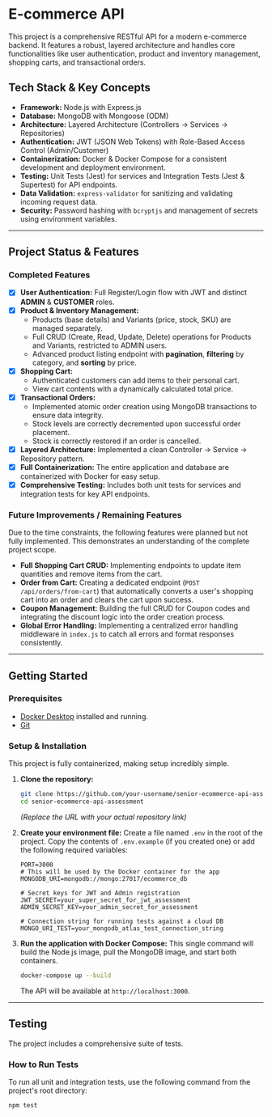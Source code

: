 # E-commerce API

This project is a comprehensive RESTful API for a modern e-commerce backend. It features a robust, layered architecture and handles core functionalities like user authentication, product and inventory management, shopping carts, and transactional orders.

## Tech Stack & Key Concepts

-   **Framework:** Node.js with Express.js
-   **Database:** MongoDB with Mongoose (ODM)
-   **Architecture:** Layered Architecture (Controllers -> Services -> Repositories)
-   **Authentication:** JWT (JSON Web Tokens) with Role-Based Access Control (Admin/Customer)
-   **Containerization:** Docker & Docker Compose for a consistent development and deployment environment.
-   **Testing:** Unit Tests (Jest) for services and Integration Tests (Jest & Supertest) for API endpoints.
-   **Data Validation:** `express-validator` for sanitizing and validating incoming request data.
-   **Security:** Password hashing with `bcryptjs` and management of secrets using environment variables.

---

## Project Status & Features

### Completed Features

-   [x] **User Authentication:** Full Register/Login flow with JWT and distinct **ADMIN** & **CUSTOMER** roles.
-   [x] **Product & Inventory Management:**
    -   Products (base details) and Variants (price, stock, SKU) are managed separately.
    -   Full CRUD (Create, Read, Update, Delete) operations for Products and Variants, restricted to ADMIN users.
    -   Advanced product listing endpoint with **pagination**, **filtering** by category, and **sorting** by price.
-   [x] **Shopping Cart:**
    -   Authenticated customers can add items to their personal cart.
    -   View cart contents with a dynamically calculated total price.
-   [x] **Transactional Orders:**
    -   Implemented atomic order creation using MongoDB transactions to ensure data integrity.
    -   Stock levels are correctly decremented upon successful order placement.
    -   Stock is correctly restored if an order is cancelled.
-   [x] **Layered Architecture:** Implemented a clean Controller -> Service -> Repository pattern.
-   [x] **Full Containerization:** The entire application and database are containerized with Docker for easy setup.
-   [x] **Comprehensive Testing:** Includes both unit tests for services and integration tests for key API endpoints.

### Future Improvements / Remaining Features

Due to the time constraints, the following features were planned but not fully implemented. This demonstrates an understanding of the complete project scope.

-   **Full Shopping Cart CRUD:** Implementing endpoints to update item quantities and remove items from the cart.
-   **Order from Cart:** Creating a dedicated endpoint (`POST /api/orders/from-cart`) that automatically converts a user's shopping cart into an order and clears the cart upon success.
-   **Coupon Management:** Building the full CRUD for Coupon codes and integrating the discount logic into the order creation process.
-   **Global Error Handling:** Implementing a centralized error handling middleware in `index.js` to catch all errors and format responses consistently.

---

## Getting Started

### Prerequisites

-   [Docker Desktop](https://www.docker.com/products/docker-desktop/) installed and running.
-   [Git](https://git-scm.com/)

### Setup & Installation

This project is fully containerized, making setup incredibly simple.

1.  **Clone the repository:**
    ```bash
    git clone https://github.com/your-username/senior-ecommerce-api-assessment.git
    cd senior-ecommerce-api-assessment
    ```
    *(Replace the URL with your actual repository link)*

2.  **Create your environment file:**
    Create a file named `.env` in the root of the project. Copy the contents of `.env.example` (if you created one) or add the following required variables:

    ```env
    PORT=3000
    # This will be used by the Docker container for the app
    MONGODB_URI=mongodb://mongo:27017/ecommerce_db

    # Secret keys for JWT and Admin registration
    JWT_SECRET=your_super_secret_for_jwt_assessment
    ADMIN_SECRET_KEY=your_admin_secret_for_assessment
    
    # Connection string for running tests against a cloud DB
    MONGO_URI_TEST=your_mongodb_atlas_test_connection_string
    ```

3.  **Run the application with Docker Compose:**
    This single command will build the Node.js image, pull the MongoDB image, and start both containers.

    ```bash
    docker-compose up --build
    ```
    The API will be available at `http://localhost:3000`.

---

## Testing

The project includes a comprehensive suite of tests.

### How to Run Tests

To run all unit and integration tests, use the following command from the project's root directory:

```bash
npm test